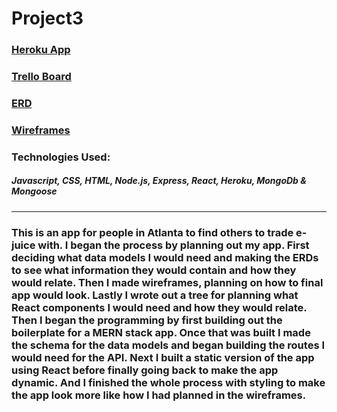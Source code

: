 # Project3
### [Heroku App]()
### [Trello Board](https://trello.com/b/Kl8kRkJp/wdi-project-3)
### [ERD](https://imgur.com/a/Fobpeh3)
### [Wireframes](https://imgur.com/a/ZpFMbX3)
### Technologies Used:
##### Javascript, CSS, HTML, Node.js, Express, React, Heroku, MongoDb & Mongoose
---
### This is an app for people in Atlanta to find others to trade e-juice with. I began the process by planning out my app. First deciding what data models I would need and making the ERDs to see what information they would contain and how they would relate. Then I made wireframes, planning on how to final app would look. Lastly I wrote out a tree for planning what React components I would need and how they would relate. Then I began the programming by first building out the boilerplate for a MERN stack app. Once that was built I made the schema for the data models and began building the routes I would need for the API. Next I built a static version of the app using React before finally going back to make the app dynamic. And I finished the whole process with styling to make the app look more like how I had planned in the wireframes.